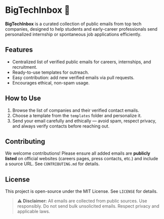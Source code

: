 # BigTechInbox 🚀

**BigTechInbox** is a curated collection of public emails from top tech companies, designed to help students and early-career professionals send personalized internship or spontaneous job applications efficiently.

## Features

- Centralized list of verified public emails for careers, internships, and recruitment.
- Ready-to-use templates for outreach.
- Easy contribution: add new verified emails via pull requests.
- Encourages ethical, non-spam usage.

## How to Use

1. Browse the list of companies and their verified contact emails.
2. Choose a template from the `templates` folder and personalize it.
3. Send your email carefully and ethically — avoid spam, respect privacy, and always verify contacts before reaching out.

## Contributing

We welcome contributions! Please ensure all added emails are **publicly listed** on official websites (careers pages, press contacts, etc.) and include a source URL. See `CONTRIBUTING.md` for details.

## License

This project is open-source under the MIT License. See `LICENSE` for details.

> ⚠️ **Disclaimer:** All emails are collected from public sources. Use responsibly. Do not send bulk unsolicited emails. Respect privacy and applicable laws.
